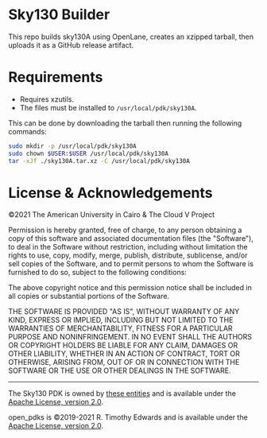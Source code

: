 # Sky130 Builder
This repo builds sky130A using OpenLane, creates an xzipped tarball, then uploads it as a GitHub release artifact.

# Requirements
* Requires xzutils.
* The files must be installed to `/usr/local/pdk/sky130A`.

This can be done by downloading the tarball then running the following commands:

```sh
sudo mkdir -p /usr/local/pdk/sky130A
sudo chown $USER:$USER /usr/local/pdk/sky130A
tar -xJf ./sky130A.tar.xz -C /usr/local/pdk/sky130A
```

# License & Acknowledgements
©2021 The American University in Cairo & The Cloud V Project

Permission is hereby granted, free of charge, to any person obtaining a copy of this software and associated documentation files (the "Software"), to deal in the Software without restriction, including without limitation the rights to use, copy, modify, merge, publish, distribute, sublicense, and/or sell copies of the Software, and to permit persons to whom the Software is furnished to do so, subject to the following conditions:

The above copyright notice and this permission notice shall be included in all copies or substantial portions of the Software.

THE SOFTWARE IS PROVIDED "AS IS", WITHOUT WARRANTY OF ANY KIND, EXPRESS OR IMPLIED, INCLUDING BUT NOT LIMITED TO THE WARRANTIES OF MERCHANTABILITY, FITNESS FOR A PARTICULAR PURPOSE AND NONINFRINGEMENT. IN NO EVENT SHALL THE AUTHORS OR COPYRIGHT HOLDERS BE LIABLE FOR ANY CLAIM, DAMAGES OR OTHER LIABILITY, WHETHER IN AN ACTION OF CONTRACT, TORT OR OTHERWISE, ARISING FROM, OUT OF OR IN CONNECTION WITH THE SOFTWARE OR THE USE OR OTHER DEALINGS IN THE SOFTWARE.

---

The Sky130 PDK is owned by [these entities](https://github.com/google/skywater-pdk/blob/main/AUTHORS) and is available under the [Apache License, version 2.0](https://github.com/google/skywater-pdk/blob/main/LICENSE).


open_pdks is ©2019-2021 R. Timothy Edwards and is available under the [Apache License, version 2.0](https://github.com/RTimothyEdwards/open_pdks/blob/master/LICENSE).